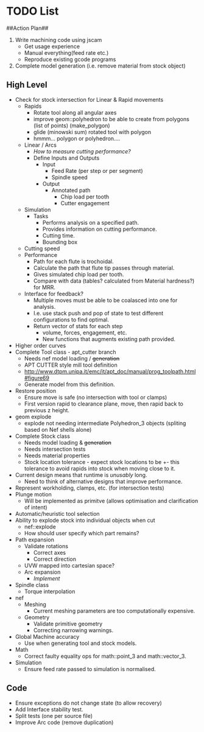 # TODO List #

##Action Plan##
 1. Write machining code using jscam
    * Get usage experience
    * Manual everything(feed rate etc.)
    * Reproduce existing gcode programs
 2. Complete model generation (i.e. remove material from stock object)

## High Level ##
 * Check for stock intersection for Linear & Rapid movements
    - Rapids
       - Rotate tool along all angular axes
       - improve geom::polyhedron to be able to create from polygons (list of points) (make_polygon)
       - glide (minowski sum) rotated tool with polygon
       - hmmm... polygon or polyhedron....
    - Linear / Arcs
       - *How to measure cutting performance?*
       - Define Inputs and Outputs
          - Input
             - Feed Rate (per step or per segment)
             - Spindle speed
          - Output
             - Annotated path
                - Chip load per tooth
                - Cutter engagement
    - Simulation
       - Tasks
          - Performs analysis on a specified path.
          - Provides information on cutting performance.
          - Cutting time.
          - Bounding box
    - Cutting speed
    - Performance
       - Path for each flute is trochoidal. 
       - Calculate the path that flute tip passes through material.
       - Gives simulated chip load per tooth.
       - Compare with data (tables? calculated from Material hardness?) for MRR.
    - Interface for feedback?
       - Multiple moves must be able to be coalasced into one for analysis.
       - I.e. use stack push and pop of state to test different configurations to find optimal.
       - Return vector of stats for each step
          - volume, forces, engagement, etc.
          - New functions that augments existing path provided.
 * Higher order curves
 * Complete Tool class - apt_cutter branch
    - Needs nef model loading / ~~generation~~
    - APT CUTTER style mill tool definition
    - http://www.dtpm.unipa.it/emc/it/apt_doc/manual/prog_toolpath.html#figure69
    - Generate model from this definition.
 * Restore position
    - Ensure move is safe (no intersection with tool or clamps)
    - First version rapid to clearance plane, move, then rapid back to previous z height.
 * geom explode
    - explode not needing intermediate Polyhedron_3 objects (spliting based on Nef shells alone)
 * Complete Stock class
    - Needs model loading & ~~generation~~
    - Needs intersection tests
    - Needs material properties
    - Stock location tolerance - expect stock locations to be +- this tolerance to avoid rapids into stock when moving close to it.
 * Current design means that runtime is _unusably_ long.
    - Need to think of alternative designs that improve performance.
 * Represent workholding, clamps, etc. (for intersection tests)
 * Plunge motion
    * Will be implemented as primitve (allows optimisation and clarification of intent)
 * Automatic/heuristic tool selection
 * Ability to explode stock into individual objects when cut
    - nef::explode
    - How should user specify which part remains?
 * Path expansion
    - Validate rotations
       - Correct axes
       - Correct direction
    - UVW mapped into cartesian space?
    - Arc expansion
       - *Implement*
 * Spindle class
    - Torque interpolation
 * nef
    - Meshing 
       - Current meshing parameters are too computationally expensive.
    - Geometry
       - Validate primitive geometry
       - Correcting narrowing warnings.
 * Global Machine accuracy
    - Use when generating tool and stock models.
 * Math
    - Correct faulty equality ops for math::point_3 and math::vector_3.
 * Simulation
    - Ensure feed rate passed to simulation is normalised.


## Code ##
 * Ensure exceptions do not change state (to allow recovery)
 * Add Interface stability test.
 * Split tests (one per source file)
 * Improve Arc code (remove duplication)

